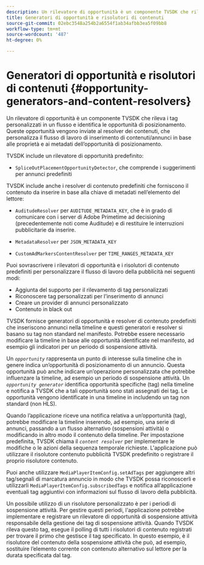 ```yaml
---
description: Un rilevatore di opportunità è un componente TVSDK che rileva i tag personalizzati in un flusso e identifica le opportunità di posizionamento. Queste opportunità vengono inviate al resolver dei contenuti, che personalizza il flusso di lavoro di inserimento di contenuti/annunci in base alle proprietà e ai metadati dell’opportunità di posizionamento.
title: Generatori di opportunità e risolutori di contenuti
source-git-commit: 02ebc3548a254b2a6554f1ab34afbb3ea5f09bb8
workflow-type: tm+mt
source-wordcount: '487'
ht-degree: 0%

---
```


# Generatori di opportunità e risolutori di contenuti {#opportunity-generators-and-content-resolvers}

Un rilevatore di opportunità è un componente TVSDK che rileva i tag personalizzati in un flusso e identifica le opportunità di posizionamento. Queste opportunità vengono inviate al resolver dei contenuti, che personalizza il flusso di lavoro di inserimento di contenuti/annunci in base alle proprietà e ai metadati dell’opportunità di posizionamento.

TVSDK include un rilevatore di opportunità predefinito:

* `SpliceOutPlacementOpportunityDetector`, che comprende i suggerimenti per annunci predefiniti

TVSDK include anche i resolver di contenuto predefiniti che forniscono il contenuto da inserire in base alla chiave di metadati nell’elemento del lettore:

* `AuditudeResolver` per `AUDITUDE_METADATA_KEY`, che è in grado di comunicare con i server di Adobe Primetime ad decisioning (precedentemente noti come Auditude) e di restituire le interruzioni pubblicitarie da inserire.

* `MetadataResolver` per `JSON_METADATA_KEY`

* `CustomAdMarkersContentResolver` per `TIME_RANGES_METADATA_KEY`

Puoi sovrascrivere i rilevatori di opportunità e i risolutori di contenuto predefiniti per personalizzare il flusso di lavoro della pubblicità nei seguenti modi:

* Aggiunta del supporto per il rilevamento di tag personalizzati
* Riconoscere tag personalizzati per l’inserimento di annunci
* Creare un provider di annunci personalizzato
* Contenuto in black out

TVSDK fornisce generatori di opportunità e resolver di contenuto predefiniti che inseriscono annunci nella timeline e questi generatori e resolver si basano su tag non standard nel manifesto. Potrebbe essere necessario modificare la timeline in base alle opportunità identificate nel manifesto, ad esempio gli indicatori per un periodo di sospensione attività.

Un *`opportunity`* rappresenta un punto di interesse sulla timeline che in genere indica un’opportunità di posizionamento di un annuncio. Questa opportunità può anche indicare un’operazione personalizzata che potrebbe influenzare la timeline, ad esempio un periodo di sospensione attività. Un *`opportunity generator`* identifica opportunità specifiche (tag) nella timeline e notifica a TVSDK che a tali opportunità sono stati assegnati dei tag. Le opportunità vengono identificate in una timeline in includendo un tag non standard (non HLS).

Quando l’applicazione riceve una notifica relativa a un’opportunità (tag), potrebbe modificare la timeline inserendo, ad esempio, una serie di annunci, passando a un flusso alternativo (sospensioni attività) o modificando in altro modo il contenuto della timeline. Per impostazione predefinita, TVSDK chiama il *`content resolver`* per implementare le modifiche o le azioni della sequenza temporale richieste. L&#39;applicazione può utilizzare il risolutore contenuto pubblicità TVSDK predefinito o registrare il proprio risolutore contenuto.

Puoi anche utilizzare `MediaPlayerItemConfig.setAdTags` per aggiungere altri tag/segnali di marcatura annuncio in modo che TVSDK possa riconoscerli e utilizzarli `MediaPlayerItemConfig.subscribedTags` e notifica all’applicazione eventuali tag aggiuntivi con informazioni sul flusso di lavoro della pubblicità.

Un possibile utilizzo di un risolutore personalizzato è per i periodi di sospensione attività. Per gestire questi periodi, l&#39;applicazione potrebbe implementare e registrare un rilevatore di opportunità di sospensione attività responsabile della gestione dei tag di sospensione attività. Quando TVSDK rileva questo tag, esegue il polling di tutti i risolutori di contenuto registrati per trovare il primo che gestisce il tag specificato. In questo esempio, è il risolutore del contenuto della sospensione attività che può, ad esempio, sostituire l’elemento corrente con contenuto alternativo sul lettore per la durata specificata dal tag.
